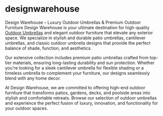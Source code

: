 # designwarehouse
Design Warehouse – Luxury Outdoor Umbrellas &amp; Premium Outdoor Furniture
Design Warehouse is your ultimate destination for high-quality <a href="https://designwarehouse.co.nz/collections/outdoor-umbrellas">Outdoor Umbrellas</a> and elegant outdoor furniture that elevate any exterior space. We specialize in stylish and durable patio umbrellas, cantilever umbrellas, and classic outdoor umbrella designs that provide the perfect balance of shade, function, and aesthetics.

Our extensive collection includes premium patio umbrellas crafted from top-tier materials, ensuring long-lasting durability and sun protection. Whether you're looking for a sleek cantilever umbrella for flexible shading or a timeless umbrella to complement your furniture, our designs seamlessly blend with any home decor.

At Design Warehouse, we are committed to offering high-end outdoor furniture that transforms patios, gardens, decks, and poolside areas into stylish and comfortable retreats. Browse our selection of outdoor umbrellas and experience the perfect fusion of luxury, innovation, and functionality for your outdoor spaces.
